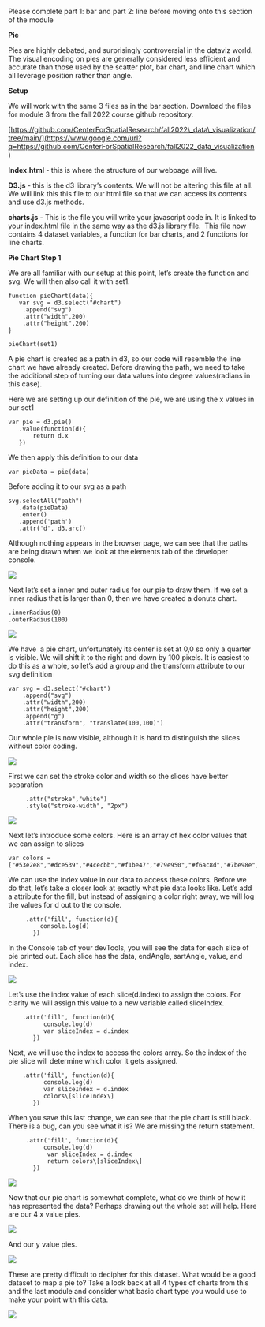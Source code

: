 Please complete part 1: bar and part 2: line before moving onto this section of the module

**Pie**

Pies are highly debated, and surprisingly controversial in the dataviz world. The visual encoding on pies are generally considered less efficient and accurate than those used by the scatter plot, bar chart, and line chart which all leverage position rather than angle.

**Setup**

We will work with the same 3 files as in the bar section. Download the files for module 3 from the fall 2022 course github repository.

[https://github.com/CenterForSpatialResearch/fall2022\_data\_visualization/tree/main/](https://www.google.com/url?q=https://github.com/CenterForSpatialResearch/fall2022_data_visualization)

**Index.html** - this is where the structure of our webpage will live.

**D3.js** - this is the d3 library’s contents. We will not be altering this file at all. We will link this this file to our html file so that we can access its contents and use d3.js methods.

**charts.js** - This is the file you will write your javascript code in. It is linked to your index.html file in the same way as the d3.js library file.  This file now contains 4 dataset variables, a function for bar charts, and 2 functions for line charts.

**Pie Chart Step 1**

We are all familiar with our setup at this point, let’s create the function and svg. We will then also call it with set1.

    function pieChart(data){
       var svg = d3.select("#chart")
        .append("svg")
        .attr("width",200)
        .attr("height",200)
    }

    pieChart(set1)

A pie chart is created as a path in d3, so our code will resemble the line chart we have already created. Before drawing the path, we need to take the additional step of turning our data values into degree values(radians in this case).

Here we are setting up our definition of the pie, we are using the x values in our set1

    var pie = d3.pie()
       .value(function(d){
           return d.x
       })

We then apply this definition to our data

    var pieData = pie(data)

Before adding it to our svg as a path

    svg.selectAll("path")
       .data(pieData)
       .enter()
       .append('path')
       .attr('d', d3.arc()

Although nothing appears in the browser page, we can see that the paths are being drawn when we look at the elements tab of the developer console.

![](images/image8.png)

Next let’s set a inner and outer radius for our pie to draw them. If we set a inner radius that is larger than 0, then we have created a donuts chart.

    .innerRadius(0)
    .outerRadius(100)

![](images/image4.png)

We have  a pie chart, unfortunately its center is set at 0,0 so only a quarter is visible. We will shift it to the right and down by 100 pixels. It is easiest to do this as a whole, so let’s add a group and the transform attribute to our svg definition

    var svg = d3.select("#chart")
        .append("svg")
        .attr("width",200)
        .attr("height",200)
        .append("g")
        .attr("transform", "translate(100,100)")  

Our whole pie is now visible, although it is hard to distinguish the slices without color coding.

![](images/image7.png)

First we can set the stroke color and width so the slices have better separation

         .attr("stroke","white")
         .style("stroke-width", "2px")

![](images/image3.png)

Next let’s introduce some colors. Here is an array of hex color values that we can assign to slices

    var colors = ["#53e2e8","#dce539","#4cecbb","#f1be47","#79e950","#f6ac8d","#7be98e","#e5d17c","#8ce1af","#d6db66","#c2e596","#b4e462"]

We can use the index value in our data to access these colors. Before we do that, let’s take a closer look at exactly what pie data looks like. Let’s add a attribute for the fill, but instead of assigning a color right away, we will log the values for d out to the console.

         .attr('fill', function(d){
             console.log(d)
           })

In the Console tab of your devTools, you will see the data for each slice of pie printed out. Each slice has the data, endAngle, sartAngle, value, and index.

![](images/image6.png)

Let’s use the index value of each slice(d.index) to assign the colors. For clarity we will assign this value to a new variable called sliceIndex.

        .attr('fill', function(d){
              console.log(d)
              var sliceIndex = d.index
           })

Next, we will use the index to access the colors array. So the index of the pie slice will determine which color it gets assigned.

        .attr('fill', function(d){
              console.log(d)
              var sliceIndex = d.index
              colors\[sliceIndex\]
           })

When you save this last change, we can see that the pie chart is still black. There is a bug, can you see what it is? We are missing the return statement.

         .attr('fill', function(d){
              console.log(d)
               var sliceIndex = d.index
               return colors\[sliceIndex\]
           })

![](images/image9.png)

Now that our pie chart is somewhat complete, what do we think of how it has represented the data? Perhaps drawing out the whole set will help. Here are our 4 x value pies.

![](images/image1.png)

And our y value pies.

![](images/image5.png)

These are pretty difficult to decipher for this dataset. What would be a good dataset to map a pie to? Take a look back at all 4 types of charts from this and the last module and consider what basic chart type you would use to make your point with this data.

![](images/image2.png)